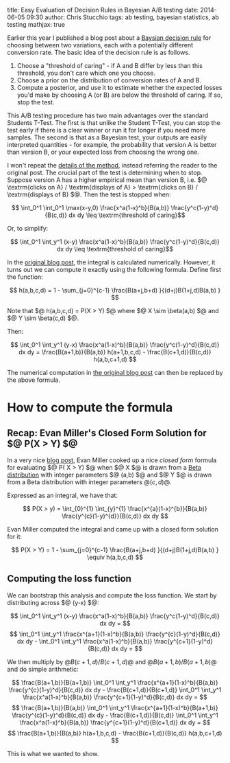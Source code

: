 title: Easy Evaluation of Decision Rules in Bayesian A/B testing
date: 2014-06-05 09:30
author: Chris Stucchio
tags: ab testing, bayesian statistics, ab testing
mathjax: true





Earlier this year I published a blog post about a [Baysian decision rule](http://www.bayesianwitch.com/blog/2014/bayesian_ab_test.html) for choosing between two variations, each with a potentially different conversion rate. The basic idea of the decision rule is as follows.

1. Choose a "threshold of caring" - if A and B differ by less than this threshold, you don't care which one you choose.
2. Choose a prior on the distribution of conversion rates of A and B.
3. Compute a posterior, and use it to estimate whether the expected losses you'd make by choosing A (or B) are below the threshold of caring. If so, stop the test.

This A/B testing procedure has two main advantages over the standard Students T-Test. The first is that unlike the Student T-Test, you can stop the test early if there is a clear winner or run it for longer if you need more samples. The second is that as a Bayesian test, your outputs are easily interpreted quantities - for example, the probability that version A is better than version B, or your expected loss from choosing the wrong one.



I won't repeat the [details of the method](http://www.bayesianwitch.com/blog/2014/bayesian_ab_test.html), instead referring the reader to the original post. The crucial part of the test is determining when to stop. Suppose version A has a higher empirical mean than version B, i.e. $@ \textrm{clicks on A} / \textrm{displays of A} > \textrm{clicks on B} / \textrm{displays of B} $@. Then the test is stopped when:

$$ \int_0^1 \int_0^1 \max(x-y,0) \frac{x^a(1-x)^b}{B(a,b)} \frac{y^c(1-y)^d}{B(c,d)} dx dy \leq \textrm{threshold of caring}$$

Or, to simplify:

$$ \int_0^1 \int_y^1 (x-y) \frac{x^a(1-x)^b}{B(a,b)} \frac{y^c(1-y)^d}{B(c,d)} dx dy \leq \textrm{threshold of caring}$$

In the [original blog post](http://www.bayesianwitch.com/blog/2014/bayesian_ab_test.html), the integral is calculated numerically. However, it turns out we can compute it exactly using the following formula. Define first the function:

$$ h(a,b,c,d) = 1 - \sum_{j=0}^{c-1} \frac{B(a+j,b+d) }{(d+j)B(1+j,d)B(a,b) } $$

Note that $@ h(a,b,c,d) = P(X > Y) $@ where $@ X \sim \beta(a,b) $@ and $@ Y \sim \beta(c,d) $@.

Then:

$$ \int_0^1 \int_y^1 (y-x) \frac{x^a(1-x)^b}{B(a,b)} \frac{y^c(1-y)^d}{B(c,d)} dx dy = \frac{B(a+1,b)}{B(a,b)} h(a+1,b,c,d) - \frac{B(c+1,d)}{B(c,d)} h(a,b,c+1,d) $$

The numerical computation in [the original blog post](http://www.bayesianwitch.com/blog/2014/bayesian_ab_test.html) can then be replaced by the above formula.

# How to compute the formula

## Recap: Evan Miller's Closed Form Solution for $@ P(X > Y) $@

In a very nice [blog post](http://www.evanmiller.org/bayesian-ab-testing.html), Evan Miller cooked up a nice *closed form* formula for evaluating $@ P( X > Y) $@ when $@ X $@ is drawn from a [Beta distribution](http://en.wikipedia.org/wiki/Beta_distribution) with integer parameters $@ (a,b) $@ and $@ Y $@ is drawn from a Beta distribution with integer parameters $@ (c,d)$@.

Expressed as an integral, we have that:

$$ P(X > y) = \int_{0}^{1} \int_{y}^{1} \frac{x^{a}(1-x)^{b}}{B(a,b)} \frac{y^{c}(1-y)^{d}}{B(c,d)} dx dy $$

Evan Miller computed the integral and came up with a closed form solution for it:

$$ P(X > Y) = 1 - \sum_{j=0}^{c-1} \frac{B(a+j,b+d) }{(d+j)B(1+j,d)B(a,b) } \equiv h(a,b,c,d) $$

## Computing the loss function

We can bootstrap this analysis and compute the loss function. We start by distributing across $@ (y-x) $@:

$$ \int_0^1 \int_y^1 (x-y) \frac{x^a(1-x)^b}{B(a,b)} \frac{y^c(1-y)^d}{B(c,d)} dx dy = $$
$$ \int_0^1 \int_y^1 \frac{x^{a+1}(1-x)^b}{B(a,b)} \frac{y^{c}(1-y)^d}{B(c,d)} dx dy - \int_0^1 \int_y^1 \frac{x^a(1-x)^b}{B(a,b)} \frac{y^{c+1}(1-y)^d}{B(c,d)} dx dy  = $$

We then multiply by $@ B(c+1,d)/B(c+1,d)$@ and $@ B(a+1,b)/B(a+1,b)$@ and do simple arithmetic:

$$ \frac{B(a+1,b)}{B(a+1,b)} \int_0^1 \int_y^1 \frac{x^{a+1}(1-x)^b}{B(a,b)} \frac{y^{c}(1-y)^d}{B(c,d)} dx dy - \frac{B(c+1,d)}{B(c+1,d)} \int_0^1 \int_y^1 \frac{x^a(1-x)^b}{B(a,b)} \frac{y^{c+1}(1-y)^d}{B(c,d)} dx dy  = $$
$$ \frac{B(a+1,b)}{B(a,b)} \int_0^1 \int_y^1 \frac{x^{a+1}(1-x)^b}{B(a+1,b)} \frac{y^{c}(1-y)^d}{B(c,d)} dx dy - \frac{B(c+1,d)}{B(c,d)} \int_0^1 \int_y^1 \frac{x^a(1-x)^b}{B(a,b)} \frac{y^{c+1}(1-y)^d}{B(c+1,d)} dx dy = $$
$$ \frac{B(a+1,b)}{B(a,b)} h(a+1,b,c,d) - \frac{B(c+1,d)}{B(c,d)} h(a,b,c+1,d) $$

This is what we wanted to show.
